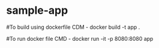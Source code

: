 # sample-app

#To build using dockerfile
CDM - docker build -t app .

#To run docker file
CMD - docker run -it -p 8080:8080 app
